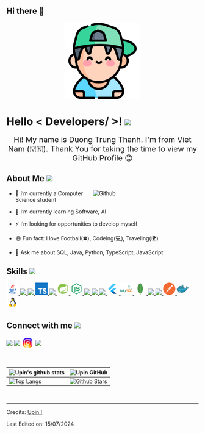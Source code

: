 ## Hi there 👋

<p align="center">
    <img width="200" src="images/boy_7583638.png">
</p>


<p align='center'>
  <h1> Hello < Developers/ >! <img src = "https://raw.githubusercontent.com/MartinHeinz/MartinHeinz/master/wave.gif" width = 30px> </h1>
</p>

<div style="text-align: center; font-size: 20px;">
  Hi! My name is Duong Trung Thanh. I'm from Viet Nam (🇻🇳). Thank You for taking the time to view my GitHub Profile 😊
</div>


<h2> About Me <img src = "https://media0.giphy.com/media/KDDpcKigbfFpnejZs6/giphy.gif?cid=ecf05e47oy6f4zjs8g1qoiystc56cu7r9tb8a1fe76e05oty&rid=giphy.gif" width = 100px></h2>

<img width="55%" align="right" alt="Github" src="https://raw.githubusercontent.com/onimur/.github/master/.resources/git-header.svg" />

- 🔭 I’m currently a Computer Science student
  
- 🌱 I’m currently learning Software, AI
  
- ⚡ I’m looking for opportunities to develop myself
  
- 😄 Fun fact: I love Football(⚽), Codeing(💻), Traveling(🌍)
  
- 💬 Ask me about SQL, Java, Python, TypeScript, JavaScript
  


<h2> Skills <img src = "https://media2.giphy.com/media/QssGEmpkyEOhBCb7e1/giphy.gif?cid=ecf05e47a0n3gi1bfqntqmob8g9aid1oyj2wr3ds3mg700bl&rid=giphy.gif" width = 32px> </h2>
<a href= https://github.com/upinmcSE?tab=repositories > <img width ='32px' src ='images/icons8-java-48.png'> </a>
<a href= https://github.com/upinmcSE?tab=repositories > <img width ='32px' src ='https://raw.githubusercontent.com/rahulbanerjee26/githubAboutMeGenerator/main/icons/python.svg'> </a>
<a href= https://github.com/upinmcSE?tab=repositories > <img width ='32px' src ='https://raw.githubusercontent.com/rahulbanerjee26/githubAboutMeGenerator/main/icons/javascript.svg'> </a>
<a href= https://github.com/upinmcSE?tab=repositories > <img width ='32px' src ='images/icons8-typescript-48.png'> </a>
<a href= https://github.com/upinmcSE?tab=repositories > <img width ='32px' src ='https://raw.githubusercontent.com/rahulbanerjee26/githubAboutMeGenerator/main/icons/cpp.svg'> </a>
<a href= https://github.com/upinmcSE?tab=repositories > <img width ='32px' src ='images/icons8-spring-boot-48.png'> </a>
<a href= https://github.com/upinmcSE?tab=repositories > <img width ='32px' src ='images/icons8-nodejs-48 (1).png'> </a>
<a href= https://github.com/upinmcSE?tab=repositories > <img width ='32px' src ='https://raw.githubusercontent.com/rahulbanerjee26/githubAboutMeGenerator/main/icons/reactjs.svg'> </a>
<a href= https://github.com/upinmcSE?tab=repositories > <img width ='32px' src ='https://raw.githubusercontent.com/rahulbanerjee26/githubAboutMeGenerator/main/icons/css.svg'> </a>
<a href= https://github.com/upinmcSE?tab=repositories > <img width ='32px' src ='https://raw.githubusercontent.com/rahulbanerjee26/githubAboutMeGenerator/main/icons/html.svg'> </a>
<a href= https://github.com/upinmcSE?tab=repositories > <img width ='32px' src ='images/icons8-flutter-48.png'> </a>
<a href= https://github.com/upinmcSE?tab=repositories > <img width ='32px' src ='images/icons8-mysql-logo-48.png'> </a>
<a href= https://github.com/upinmcSE?tab=repositories > <img width ='32px' src ='images/icons8-mongodb-a-cross-platform-document-oriented-database-program-48.png'> </a>
<a href= https://github.com/upinmcSE?tab=repositories > <img width ='32px' src ='https://raw.githubusercontent.com/rahulbanerjee26/githubAboutMeGenerator/main/icons/scikit.svg'> </a>
<a href= https://github.com/upinmcSE?tab=repositories > <img width ='32px' src ='https://raw.githubusercontent.com/rahulbanerjee26/githubAboutMeGenerator/main/icons/pytorch.svg'> </a>
<a href= https://github.com/upinmcSE?tab=repositories > <img width ='32px' src ='images/icons8-postman-is-the-only-complete-api-development-environment-48.png'> </a>
<a href= https://github.com/upinmcSE?tab=repositories > <img width ='32px' src ='images/icons8-docker-a-set-of-coupled-software-as-a-service-48.png'> </a>
<a href= https://github.com/upinmcSE?tab=repositories > <img width ='32px' src ='images/icons8-linux-48.png'> </a>






<h2> Connect with me <img src='https://raw.githubusercontent.com/ShahriarShafin/ShahriarShafin/main/Assets/handshake.gif' width="100px"> </h2>
<a href = 'https://www.linkedin.com/in/d%C6%B0%C6%A1ng-trung-th%C3%A0nh-47bb8128b/'> <img width = '32px' align= 'center' src="https://raw.githubusercontent.com/rahulbanerjee26/githubAboutMeGenerator/main/icons/linked-in-alt.svg"/></a> 
<a href = '#'> <img width = '32px' align= 'center' src="https://raw.githubusercontent.com/rahulbanerjee26/githubAboutMeGenerator/main/icons/twitter.svg"/></a> 
<a href = 'https://www.instagram.com/upin_223/'> <img width = '32px' align= 'center' src="images/icons8-instagram-48.png"/></a> 
<a href = 'https://github.com/upinmcSE'> <img width = '32px' align= 'center' src="https://raw.githubusercontent.com/rahulbanerjee26/githubAboutMeGenerator/main/icons/github.svg"/></a>
  
<br>
<br>
  <br>
  

| ![Upin's github stats](https://github-readme-stats.vercel.app/api?username=upinmcSE&show_icons=true&theme=tokyonight) | ![Upin GitHub](https://github-readme-streak-stats.herokuapp.com/?user=upinmcSE&theme=tokyonight) |
| --- | --- |
| ![Top Langs](https://github-readme-stats.vercel.app/api/top-langs/?username=upinmcSE&theme=tokyonight) | ![Github Stars](https://github-readme-stats.vercel.app/api?username=upinmcSE&show_icons=true&locale=en&count_private=true&hide_rank=true&custom_title=My%20GitHub%20Stats&disable_animations=true&theme=tokyonight) |



<br>


-----
Credits: [Upin !](https://github.com/upinmcSE)

Last Edited on: 15/07/2024
